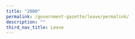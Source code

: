 ```yaml
---
title: "2000"
permalink: /government-gazette/leave/permalink/
description: ""
third_nav_title: Leave
---
```

